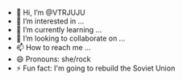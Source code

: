 - 👋 Hi, I’m @VTRJUJU
- 👀 I’m interested in ...
- 🌱 I’m currently learning ...
- 💞️ I’m looking to collaborate on ...
- 📫 How to reach me ...
- 😄 Pronouns: she/rock
- ⚡ Fun fact: I'm going to rebuild the Soviet Union

<!---
VTRJUJU/VTRJUJU is a ✨ special ✨ repository because its `README.md` (this file) appears on your GitHub profile.
You can click the Preview link to take a look at your changes.
--->
